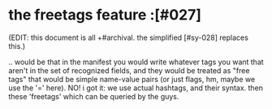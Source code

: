 # the freetags feature :[#027]

(EDIT: this document is all +#archival. the simplified [#sy-028] replaces this.)


.. would be that in the manifest you would write whatever tags you want
that aren't in the set of recognized fields, and they would be treated as
"free tags" that would be simple name-value pairs (or just flags, hm, maybe
we use the '=' here). NO! i got it: we use actual hashtags, and their syntax.
then these 'freetags' which can be queried by the guys.
